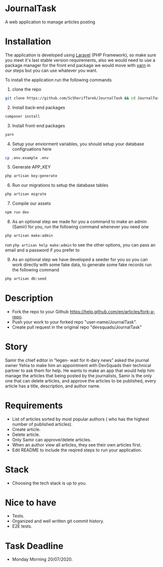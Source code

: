 # JournalTask
A web application to manage articles posting

# Installation

The application is developed using [Laravel](https://laravel.com/) (PHP Framework), so make sure you meet it's last stable version requirements, also we would need to use a package manager for the front end package we would move with [yarn](https://yarnpkg.com/) in our steps but you can use whatever you want.


To install the application run the following commands

1. clone the repo
``` bash
git clone https://github.com/ScSherifTarek/JournalTask && cd JournalTask
```

2. Install back-end packages
``` bash
composer install
```

3. Install front-end packages
``` bash
yarn
```

4. Setup your enviorment variables, you should setup your database configruations here
``` bash
cp .env.example .env
```

5. Generate APP_KEY
``` bash
php artisan key:generate
```

6. Run our migrations to setup the database tables
``` bash
php artisan migrate
```

7. Compile our assets
``` bash
npm run dev
```

8. As an optional step we made for you a command to make an admin (Samir) for you, run the following command whenever you need one
``` bash
php artisan make:admin
```
run `php artisan help make:admin` to see the other options, you can pass an email and a password if you prefer to

9. As an optional step we have developed a seeder for you so you can work directly with some fake data, to generate some fake records run the following command
``` bash
php artisan db:seed
```

# Description
- Fork the repo to your Github https://help.github.com/en/articles/fork-a-repo.
- Push your work to your forked repo "user-name/JournalTask".
- Create pull request in the original repo "devsquads/JournalTask"

# Story
Samir the chief editor in “legen- wait for it-dary news” asked the journal owner Yehia to make him an appointment with DevSquads their technical partner to ask them for help.
He wants to make an app that would help him manage the articles that being posted by the journalists, Samir is the only one that can delete articles, and approve the articles to be published, every article has a title, description, and author name.


# Requirements
- List of articles sorted by most popular authors ( who has the highest number of published articles).
- Create article.
- Delete article.
- Only Samir can approve/delete articles.
- When an author view all articles, they see their own articles first. 
- Edit README to include the reqired steps to run your application.

# Stack
- Choosing the tech stack is up to you.

# Nice to have
- Tests.
- Organized and well written git commit history.
- E2E tests.

# Task Deadline
- Monday Morning 20/07/2020.
